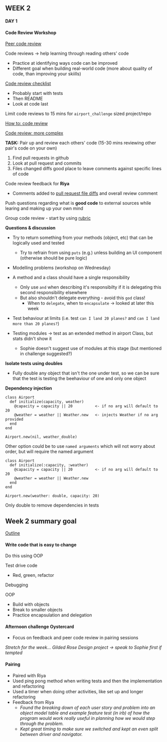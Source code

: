 ## WEEK 2
#### DAY 1

#### Code Review Workshop

[Peer code review](https://github.com/makersacademy/course/blob/master/goals/recipes/code_review_1.md)

Code reviews -> help learning through reading others' code
- Practice at identifying ways code can be improved
- Different goal when building real-world code (more about quality of code, than improving your skiills)

[Code review checklist](https://github.com/makersacademy/course/blob/master/pills/code_review_checklist.md)

- Probably start with tests
- Then README
- Look at code last

Limit code reviews to 15 mins for `airport_challenge` sized project/repo

[How to: code review](https://github.com/makersacademy/course/blob/master/how-to/code-review.md)

[Code review: more complex](https://github.com/makersacademy/course/blob/master/pills/code_reviews.md)


**TASK:** Pair up and review each others' code (15-30 mins reviewing other pair's code on your own)


1. Find pull requests in github
2. Look at pull request and commits
3. Files changed diffs good place to leave comments against specific lines of code


Code review feedback for **Riya**

- Comments added to [pull request file diffs](https://github.com/makersacademy/airport_challenge/pull/1346) and overall review comment


Push questions regarding what is **good code** to external sources while learing and making up your own mind


Group code review - start by using [rubric](https://github.com/mattTea/airport_challenge/blob/master/docs/review.md)


**Questions & discussion**

- Try to return something from your methods (object, etc) that can be logically used and tested
  - Try to refrain from using `puts` (e.g.) unless building an UI component (otherwise should be pure logic)

- Modelling problems (workshop on Wednesday)

- A method and a class should have a single responsibility
  - Only use `and` when describing it's responsibilty if it is delegating this second responsibility elsewhere
  - But also shouldn't delegate everything - avoid this `god` class!
    - When to `delegate`, when to `encapsulate` -> looked at later this week

- Test behaviour at limits (i.e. test `can I land 20 planes?` and `can I land more than 20 planes?`)

- Testing modules -> test as an extended method in airport Class, but stats didn't show it
  - Sophie doesn't suggest use of modules at this stage (but mentioned in challenge suggested?)


**Isolate tests using doubles**

- Fully double any object that isn't the one under test, so we can be sure that the test is testing the beehaviour of one and only one object


**Dependency injection**

```
class Airport
  def initialize(capacity, weather)
    @capacity = capacity || 20          <- if no arg will default to 20
    @weather = weather || Weather.new   <- injects Weather if no arg provided
  end
end

Airport.new(nil, weather_double)
```

Other option could be to use `named arguments` which will not worry about order, but will require the named argument

```
class Airport
  def initialize(:capacity, :weather)
    @capacity = capacity || 20          <- if no arg will default to 20
    @weather = weather || Weather.new
  end
end

Airport.new(weather: double, capacity: 20)
```

Only double to remove dependencies in tests



## Week 2 summary goal

[Outline](https://github.com/makersacademy/course/blob/master/week_outlines.md/#week-2)

#### Write code that is easy to change

Do this using OOP

Test drive code
- Red, green, refactor

Debugging

OOP
- Build with objects
- Break to smaller objects
- Practice encapsulation and delegation


#### Afternoon challenge **Oystercard**

- Focus on feedback and peer code review in pairing sessions

_Stretch for the week... Gilded Rose Design project -> speak to Sophie first if tempted_


#### Pairing

- Paired with Riya
- Used ping pong method when writing tests and then the implementation and refactoring
- Used a timer when doing other activities, like set up and longer refactoring
- Feedback from Riya
  - _Found the breaking down of each user story and problem into an object model table and example feature test (in irb) of how the program would work really useful in planning how we would step through the problem._
  - _Kept great timing to make sure we switched and kept an even split between driver and navigator._